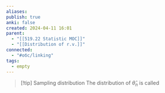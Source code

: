 ```yaml
---
aliases: 
publish: true
anki: false
created: 2024-04-11 16:01
parent:
  - "[[519.22 Statistic MOC]]"
  - "[[Distribution of r.v.]]"
connected:
  - "#обс/linking"
tags:
  - empty
---
```


> [!tip] Sampling distribution
The distribution of $\hat{\theta}_n$ is called